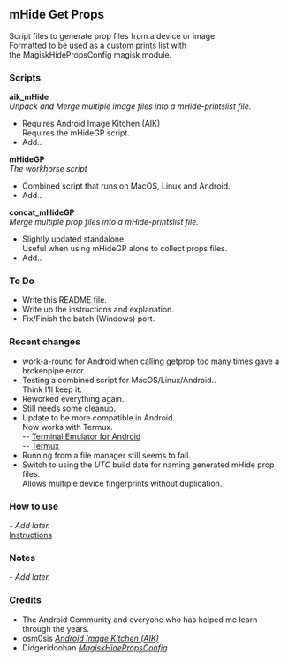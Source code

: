 ## mHide Get Props
Script files to generate prop files from a device or image.  
Formatted to be used as a custom prints list with  
the MagiskHidePropsConfig magisk module.


### Scripts
**aik_mHide**  
_Unpack and Merge multiple image files into a mHide-printslist file._  

- Requires Android Image Kitchen (AIK)  
Requires the mHideGP script.  
- Add..

**mHideGP**  
_The workhorse script_  

- Combined script that runs on MacOS, Linux and Android.  
- Add..

**concat_mHideGP**  
_Merge multiple prop files into a mHide-printslist file._  

- Slightly updated standalone.  
Useful when using mHideGP alone to collect props files.  
- Add..  


### To Do
- Write this README file.  
- Write up the instructions and explanation.  
- Fix/Finish the batch (Windows) port.  
  
### Recent changes
- work-a-round for Android when calling getprop too many times gave a brokenpipe error.
- Testing a combined script for MacOS/Linux/Android..  
Think I'll keep it.  
- Reworked everything again.
- Still needs some cleanup.
- Update to be more compatible in Android.  
Now works with Termux.  
-- [Terminal Emulator for Android](https://play.google.com/store/apps/details?id=jackpal.androidterm&hl=en_US)  
-- [Termux](https://play.google.com/store/apps/details?id=com.termux&hl=en_US)  
- Running from a file manager still seems to fail.  
- Switch to using the _UTC_ build date for naming generated mHide prop files.  
Allows multiple device fingerprints without duplication.


### How to use
_- Add later._  
[Instructions](https://github.com/ipdev99/mHideGP/wiki)

### Notes
_- Add later._  

### Credits
- The Android Community and everyone who has helped me learn through the years.
- osm0sis [_Android Image Kitchen (AIK)_](https://forum.xda-developers.com/showthread.php?t=2073775)
- Didgeridoohan [_MagiskHidePropsConfig_](https://forum.xda-developers.com/apps/magisk/module-magiskhide-props-config-t3789228)
